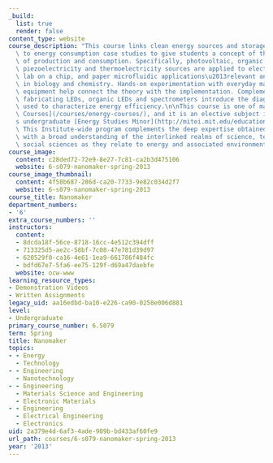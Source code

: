 ```yaml
---
_build:
  list: true
  render: false
content_type: website
course_description: "This course links clean energy sources and storage technology\
  \ to energy consumption case studies to give students a concept of the full circle\
  \ of production and consumption. Specifically, photovoltaic, organic photovoltaic,\
  \ piezoelectricity and thermoelectricity sources are applied to electrophoresis,\
  \ lab on a chip, and paper microfluidic applications\u2013relevant analytical techniques\
  \ in biology and chemistry. Hands-on experimentation with everyday materials and\
  \ equipment help connect the theory with the implementation. Complementary laboratories\
  \ fabricating LEDs, organic LEDs and spectrometers introduce the diagnostic tools\
  \ used to characterize energy efficiency.\n\nThis course is one of many [OCW Energy\
  \ Courses](/courses/energy-courses/), and it is an elective subject in MIT\u2019\
  s undergraduate [Energy Studies Minor](http://mitei.mit.edu/education/energy-minor/).\
  \ This Institute-wide program complements the deep expertise obtained in any major\
  \ with a broad understanding of the interlinked realms of science, technology, and\
  \ social sciences as they relate to energy and associated environmental challenges.\n"
course_image:
  content: c28ded72-72e9-8e27-7c81-ca2b3d475106
  website: 6-s079-nanomaker-spring-2013
course_image_thumbnail:
  content: 4f58b687-286d-ca20-7733-9e82c034d2f7
  website: 6-s079-nanomaker-spring-2013
course_title: Nanomaker
department_numbers:
- '6'
extra_course_numbers: ''
instructors:
  content:
  - 8dcda18f-56ce-8718-16cc-4e512c394dff
  - 713325d5-ae2c-58bf-7c08-47e781d39d97
  - 620529f0-ca16-4e61-1ea9-661786f484fc
  - bdfd67e7-5fa6-ee75-129f-d69a47daebfe
  website: ocw-www
learning_resource_types:
- Demonstration Videos
- Written Assignments
legacy_uid: aa16edbd-ba10-e226-ca90-0258e006d881
level:
- Undergraduate
primary_course_number: 6.S079
term: Spring
title: Nanomaker
topics:
- - Energy
  - Technology
- - Engineering
  - Nanotechnology
- - Engineering
  - Materials Science and Engineering
  - Electronic Materials
- - Engineering
  - Electrical Engineering
  - Electronics
uid: 2a379e4d-6af3-4ade-909b-bd433af60fe9
url_path: courses/6-s079-nanomaker-spring-2013
year: '2013'
---
```

